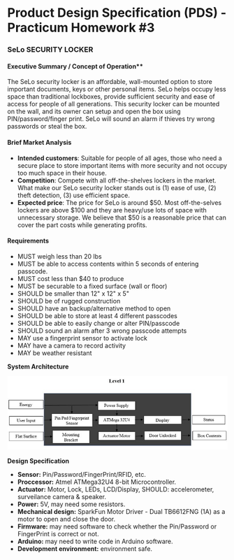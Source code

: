 # Product Design Specification (PDS) - Practicum Homework #3

### SeLo SECURITY LOCKER


#### Executive Summary / Concept of Operation**

The SeLo security locker is an affordable, wall-mounted option to store important documents, keys or other personal items. SeLo helps occupy less space than traditional lockboxes, provide sufficient security and ease of access for people of all generations. This security locker can be mounted on the wall, and its owner can setup and open the box using PIN/password/finger print. SeLo will sound an alarm if thieves try wrong passwords or steal the box.

#### Brief Market Analysis
- **Intended customers**: Suitable for people of all ages, those who need a secure place to store important items with more security and not occupy too much space in their house. 
- **Competition**: Compete with all off-the-shelves lockers in the market. What make our SeLo security locker stands out is (1) ease of use, (2) theft detection, (3) use efficient space. 
- **Expected price**: The price for SeLo is around $50. Most off-the-selves lockers are above $100 and they are heavy/use lots of space with unnecessary storage. We believe that $50 is a reasonable price that can cover the part costs while generating profits.

#### Requirements

-  MUST weigh less than 20 lbs
-  MUST be able to access contents within 5 seconds of entering passcode.
-  MUST cost less than $40 to produce
-  MUST be securable to a fixed surface (wall or floor)
-  SHOULD be smaller than 12" x 12" x 5"
-  SHOULD be of rugged construction
-  SHOULD have an backup/alternative method to open
-  SHOULD be able to store at least 4 different passcodes
-  SHOULD be able to easily change or alter PIN/passcode
-  SHOULD sound an alarm after 3 wrong passcode attempts 
-  MAY use a fingerprint sensor to activate lock
-  MAY have a camera to record activity
-  MAY be weather resistant

**System Architecture**

![level 1 block diagram](images/LockBox.JPG)


**Design Specification**
- **Sensor:** Pin/Password/FingerPrint/RFID, etc.
- **Proccessor:**  Atmel ATMega32U4 8-bit Microcontroller.
- **Actuator:** Motor, Lock, LEDs, LCD/Display, SHOULD: accelerometer, surveilance camera & speaker.
- **Power:** 5V, may need some resistors.
- **Mechanical design:** SparkFun Motor Driver - Dual TB6612FNG (1A) as a motor to open and close the door.
- **Firmware:** may need software to check whether the Pin/Password or FingerPrint is correct or not.
- **Arduino:** may need to write code in Arduino software.
- **Development environment:** environment safe.

